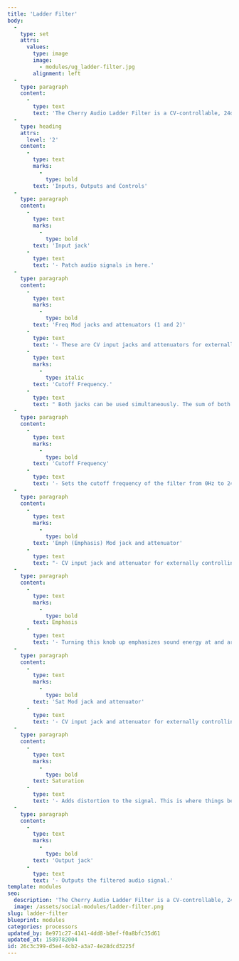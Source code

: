 ```yaml
---
title: 'Ladder Filter'
body:
  -
    type: set
    attrs:
      values:
        type: image
        image:
          - modules/ug_ladder-filter.jpg
        alignment: left
  -
    type: paragraph
    content:
      -
        type: text
        text: 'The Cherry Audio Ladder Filter is a CV-controllable, 24dB/oct, low-pass filter based off the famous transistor ladder filter patented by Bob Moog in 1966, and made famous in the Moog Modular and Minimoog synthesizers in the 1960s and 1970s. In addition to the classic Cutoff and Resonance (or "Emphasis") controls, we’ve added a Saturation knob as well for overdriving the tone even further! This filter is the definition of raw, raunchy, and powerful!'
  -
    type: heading
    attrs:
      level: '2'
    content:
      -
        type: text
        marks:
          -
            type: bold
        text: 'Inputs, Outputs and Controls'
  -
    type: paragraph
    content:
      -
        type: text
        marks:
          -
            type: bold
        text: 'Input jack'
      -
        type: text
        text: '- Patch audio signals in here.'
  -
    type: paragraph
    content:
      -
        type: text
        marks:
          -
            type: bold
        text: 'Freq Mod jacks and attenuators (1 and 2)'
      -
        type: text
        text: '- These are CV input jacks and attenuators for externally controlling the filter’s '
      -
        type: text
        marks:
          -
            type: italic
        text: 'Cutoff Frequency.'
      -
        type: text
        text: " Both jacks can be used simultaneously. The sum of both jack’s voltage will control the cutoff.\_"
  -
    type: paragraph
    content:
      -
        type: text
        marks:
          -
            type: bold
        text: 'Cutoff Frequency'
      -
        type: text
        text: '- Sets the cutoff frequency of the filter from 0Hz to 24,000Hz. Since this is a low-pass filter, all frequencies lower than this value will be allowed to pass through the filter while frequencies higher than the cutoff will be attenuated at a rate of 24db per/octave.'
  -
    type: paragraph
    content:
      -
        type: text
        marks:
          -
            type: bold
        text: 'Emph (Emphasis) Mod jack and attenuator'
      -
        type: text
        text: "- CV input jack and attenuator for externally controlling the emphasis (resonance) of the filter.\_"
  -
    type: paragraph
    content:
      -
        type: text
        marks:
          -
            type: bold
        text: Emphasis
      -
        type: text
        text: '- Turning this knob up emphasizes sound energy at and around the cutoff frequency by adding feedback from the filter’s output back to its input. On other filters this is often called Resonance. With higher settings, any modulations or knob twisting of the cutoff frequency becomes more pronounced.'
  -
    type: paragraph
    content:
      -
        type: text
        marks:
          -
            type: bold
        text: 'Sat Mod jack and attenuator'
      -
        type: text
        text: '- CV input jack and attenuator for externally controlling the saturation amount.'
  -
    type: paragraph
    content:
      -
        type: text
        marks:
          -
            type: bold
        text: Saturation
      -
        type: text
        text: '- Adds distortion to the signal. This is where things begin to get raw and raunchy!'
  -
    type: paragraph
    content:
      -
        type: text
        marks:
          -
            type: bold
        text: 'Output jack'
      -
        type: text
        text: '- Outputs the filtered audio signal.'
template: modules
seo:
  description: 'The Cherry Audio Ladder Filter is a CV-controllable, 24dB/oct, low-pass filter based off the famous transistor ladder filter patented by Bob Moog in 1966, and made famous in the Moog Modular and Minimoog synthesizers in the 1960s and 1970s. In addition to the classic Cutoff and Resonance (or “Emphasis”) controls, we’ve added a Saturation knob as well for overdriving the tone even further! This filter is the definition of raw, raunchy, and powerful!'
  image: /assets/social-modules/ladder-filter.png
slug: ladder-filter
blueprint: modules
categories: processors
updated_by: 8e971c27-4141-4dd8-b8ef-f0a8bfc35d61
updated_at: 1589782004
id: 26c3c399-d5e4-4cb2-a3a7-4e28dcd3225f
---
```

